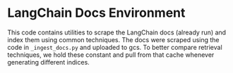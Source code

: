 # LangChain Docs Environment

This code contains utilities to scrape the LangChain docs (already run) and index them
using common techniques. The docs were scraped using the code in `_ingest_docs.py` and
uploaded to gcs. To better compare retrieval techniques, we hold these constant and pull
from that cache whenever generating different indices.
